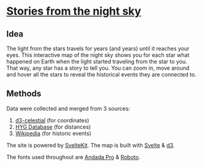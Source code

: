 # [Stories from the night sky](https://storiesfromthenightsky.netlify.app/)

## Idea
The light from the stars travels for years (and years) until it reaches your eyes.
This interactive map of the night sky shows you for each star what happened on Earth when the light started traveling from the star to you. 
That way, any star has a  story to tell you. You can zoom in, move around and hover all the stars to reveal the historical events they are connected to. 

## Methods
Data were collected and merged from 3 sources:

1. [d3-celestial](https://github.com/ofrohn/d3-celestial) (for coordinates)
2. [HYG Database](https://github.com/astronexus/HYG-Database) (for distances)
3. [Wikipedia](https://en.wikipedia.org/wiki/Timelines_of_world_history) (for historic events)

The site is powered by [SvelteKit](https://kit.svelte.dev/). The map is built with [Svelte](https://svelte.dev/) & [d3](https://d3js.org/).

The fonts used throughout are [Andada Pro](https://andada.huertatipografica.com/) & [Roboto](https://en.wikipedia.org/wiki/Roboto).